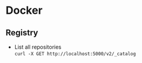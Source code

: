 # Docker

## Registry
* List all repositories  
```curl -X GET http://localhost:5000/v2/_catalog```
